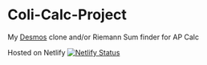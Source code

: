 # Coli-Calc-Project
My [Desmos](https://www.desmos.com/calculator) clone and/or Riemann Sum finder for AP Calc

Hosted on Netlify
[![Netlify Status](https://api.netlify.com/api/v1/badges/a2f3b09a-1068-40e4-9e3a-e9ee01c49b70/deploy-status)](https://app.netlify.com/sites/coli-calc-project/deploys)